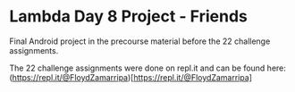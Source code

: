 # Lambda Day 8 Project - Friends
Final Android project in the precourse material before the 22 challenge assignments.

The 22 challenge assignments were done on repl.it and can be found here: (https://repl.it/@FloydZamarripa)[https://repl.it/@FloydZamarripa]
